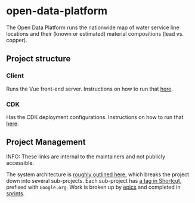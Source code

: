 # open-data-platform

The Open Data Platform runs the nationwide map of water service
line locations and their (known or estimated) material compositions
(lead vs. copper).

## Project structure

### Client

Runs the Vue front-end server. Instructions on how to run that
[here](client/README.md).

### CDK

Has the CDK deployment configurations. Instructions on how to run that
[here](cdk/README.md).

## Project Management

INFO: These links are internal to the maintainers and not publicly accessible.

The system architecture is [roughly outlined here](https://miro.com/app/board/uXjVO5fQW04=/), which breaks the project down into several sub-projects. Each sub-project has [a tag in Shortcut](https://app.shortcut.com/blueconduit/labels?SearchQuery=google.org&Sort=Label_NAME), prefixed with `Google.org`. Work is broken up by [epics](https://app.shortcut.com/blueconduit/epics?group_ids=626829f8-5bec-4b27-b374-5b3cf7121a05) and completed in [sprints](https://app.shortcut.com/blueconduit/stories/space/3689/google-org-sprint).
